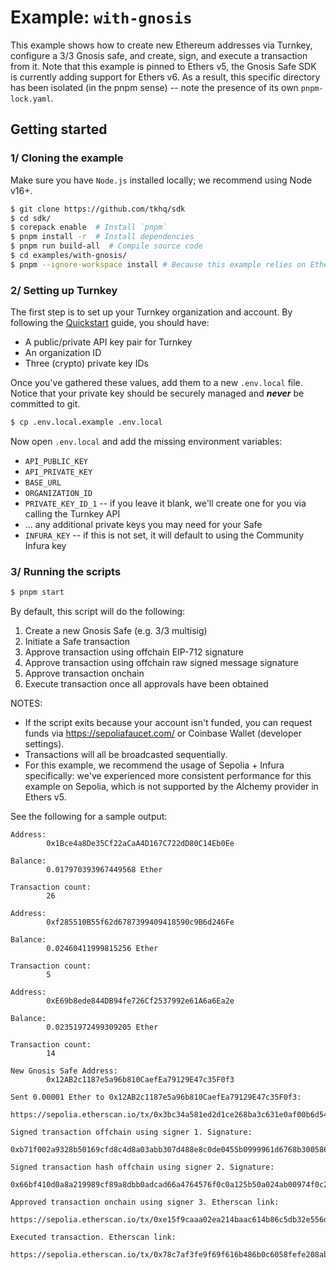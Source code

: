 # Example: `with-gnosis`

This example shows how to create new Ethereum addresses via Turnkey, configure a 3/3 Gnosis safe, and create, sign, and execute a transaction from it. Note that this example is pinned to Ethers v5, the Gnosis Safe SDK is currently adding support for Ethers v6. As a result, this specific directory has been isolated (in the pnpm sense) -- note the presence of its own `pnpm-lock.yaml`.

## Getting started

### 1/ Cloning the example

Make sure you have `Node.js` installed locally; we recommend using Node v16+.

```bash
$ git clone https://github.com/tkhq/sdk
$ cd sdk/
$ corepack enable  # Install `pnpm`
$ pnpm install -r  # Install dependencies
$ pnpm run build-all  # Compile source code
$ cd examples/with-gnosis/
$ pnpm --ignore-workspace install # Because this example relies on Ethers v5
```

### 2/ Setting up Turnkey

The first step is to set up your Turnkey organization and account. By following the [Quickstart](https://docs.turnkey.com/getting-started/quickstart) guide, you should have:

- A public/private API key pair for Turnkey
- An organization ID
- Three (crypto) private key IDs

Once you've gathered these values, add them to a new `.env.local` file. Notice that your private key should be securely managed and **_never_** be committed to git.

```bash
$ cp .env.local.example .env.local
```

Now open `.env.local` and add the missing environment variables:

- `API_PUBLIC_KEY`
- `API_PRIVATE_KEY`
- `BASE_URL`
- `ORGANIZATION_ID`
- `PRIVATE_KEY_ID_1` -- if you leave it blank, we'll create one for you via calling the Turnkey API
- ... any additional private keys you may need for your Safe
- `INFURA_KEY` -- if this is not set, it will default to using the Community Infura key

### 3/ Running the scripts

```bash
$ pnpm start
```

By default, this script will do the following:

1. Create a new Gnosis Safe (e.g. 3/3 multisig)
2. Initiate a Safe transaction
3. Approve transaction using offchain EIP-712 signature
4. Approve transaction using offchain raw signed message signature
5. Approve transaction onchain
6. Execute transaction once all approvals have been obtained

NOTES:

- If the script exits because your account isn't funded, you can request funds via https://sepoliafaucet.com/ or Coinbase Wallet (developer settings).
- Transactions will all be broadcasted sequentially.
- For this example, we recommend the usage of Sepolia + Infura specifically: we've experienced more consistent performance for this example on Sepolia, which is not supported by the Alchemy provider in Ethers v5.

See the following for a sample output:

```
Address:
        0x1Bce4a8De35Cf22aCaA4D167C722dD80C14Eb0Ee

Balance:
        0.017970393967449568 Ether

Transaction count:
        26

Address:
        0xf285510B55f62d6787399409418590c9B6d246Fe

Balance:
        0.02460411999815256 Ether

Transaction count:
        5

Address:
        0xE69b8ede844DB94fe726Cf2537992e61A6a6Ea2e

Balance:
        0.02351972499309205 Ether

Transaction count:
        14

New Gnosis Safe Address:
        0x12AB2c1187e5a96b810CaefEa79129E47c35F0f3

Sent 0.00001 Ether to 0x12AB2c1187e5a96b810CaefEa79129E47c35F0f3:
        https://sepolia.etherscan.io/tx/0x3bc34a581ed2d1ce268ba3c631e0af00b6d54014c5801b3b7d19453fcf571ae2

Signed transaction offchain using signer 1. Signature:
        0xb71f002a9328b50169cfd8c4d8a03abb307d488e8c0de0455b0999961d6768b3005860f457c25420d1bb993cb0b60d8c07862e6e39d9953a6a2d44da2fd172261c

Signed transaction hash offchain using signer 2. Signature:
        0x66bf410d0a8a219989cf89a8dbb0adcad66a4764576f0c0a125b50a024ab00974f0c232e42feccb61890186bf22db111481b6f5bb9ebc4c0b95f65795353235720

Approved transaction onchain using signer 3. Etherscan link:
        https://sepolia.etherscan.io/tx/0xe15f9caaa02ea214baac614b86c5db32e556d8ca043060a3f7cf4a899cf81852

Executed transaction. Etherscan link:
        https://sepolia.etherscan.io/tx/0x78c7af3fe9f69f616b486b0c6058fefe208ab3c00596c519907a139c78157f92
```
